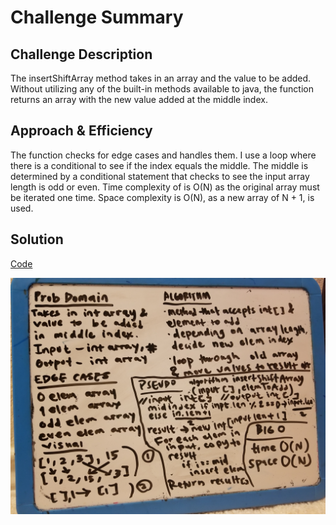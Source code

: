 # Challenge Summary

## Challenge Description
The insertShiftArray method takes in an array and the value to be added. 
Without utilizing any of the built-in methods available to java, 
the function returns an array with the new value added at the middle index.
## Approach & Efficiency
The function checks for edge cases and handles them.
I use a loop where there is a conditional to see if the index
equals the middle. The middle is determined by a conditional statement
that checks to see the input array length is odd or even.
Time complexity of is O(N) as the original array must be iterated
one time.
Space complexity is O(N), as a new array of N + 1, is used.

## Solution
[Code](./src/main/java/Library.java)

![whiteboard image](../assets/challenge2.jpg)